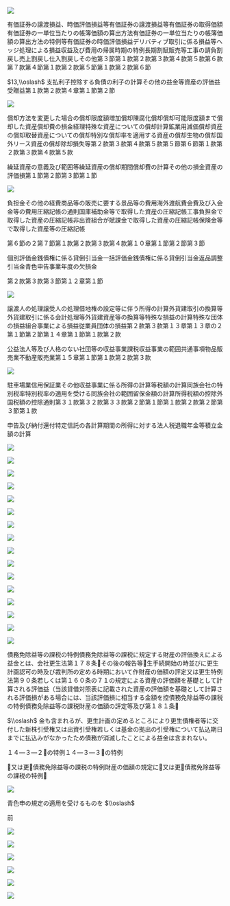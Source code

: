 ![](https://www.nta.go.jp/tmp/abe09ede-2d4f-4325-acfb-72bb4c097237/images/9ac1111d095cf3bd1f65e77e9bf6c41e2a387a06983026aa8704985981ba91f9.jpg)

有価証券の譲渡損益、時価評価損益等有価証券の譲渡損益等有価証券の取得価額有価証券の一単位当たりの帳簿価額の算出方法有価証券の一単位当たりの帳簿価額の算出方法の特例等有価証券の時価評価損益デリバティブ取引に係る損益等ヘッジ処理による損益収益及び費用の帰属時期の特例長期割賦販売等工事の請負割戻し売上割戻し仕入割戻しその他第３節第１款第２款第３款第４款第５款第６款第７款第４節第１款第２款第５節第１款第２款第６節

$13,\\oslash$ 支払利子控除する負債の利子の計算その他の益金等資産の評価益受贈益第１款第２款第４章第１節第２節

![](https://www.nta.go.jp/tmp/abe09ede-2d4f-4325-acfb-72bb4c097237/images/1aa954b6256033c52e19d830803e90b959f5044582377a808722ec5f59f6d209.jpg)

償却方法を変更した場合の償却限度額増加償却陳腐化償却償却可能限度額まで償却した資産償却費の損金経理特殊な資産についての償却計算鉱業用減価償却資産の償却取替資産についての償却特別な償却率を適用する資産の償却生物の償却国外リース資産の償却除却損失等第２款第３款第４款第５款第５節第６節第１款第２款第３款第４款第５款

繰延資産の意義及び範囲等繰延資産の償却期間償却費の計算その他の損金資産の評価損第１節第２節第３節第１節

![](https://www.nta.go.jp/tmp/abe09ede-2d4f-4325-acfb-72bb4c097237/images/4e5ede48fa4e760981aeb95678789bb96e0ce1862dd63d8c3dd221fc191faf4d.jpg)

負担金その他の経費商品等の販売に要する景品等の費用海外渡航費会費及び入会金等の費用圧縮記帳の通則国庫補助金等で取得した資産の圧縮記帳工事負担金で取得した資産の圧縮記帳非出資組合が賦課金で取得した資産の圧縮記帳保険金等で取得した資産等の圧縮記帳

第６節の２第７節第１款第２款第３款第４款第１０章第１節第２節第３節

個別評価金銭債権に係る貸倒引当金一括評価金銭債権に係る貸倒引当金返品調整引当金青色申告事業年度の欠損金

第２款第３款第３節第１２章第１節

![](https://www.nta.go.jp/tmp/abe09ede-2d4f-4325-acfb-72bb4c097237/images/f282276f6f598e73d7a9d389165136515e4c830be05cbb6b7fa128ff96cebd43.jpg)

譲渡人の処理譲受人の処理借地権の設定等に伴う所得の計算外貨建取引の換算等外貨建取引に係る会計処理等外貨建資産等の換算等特殊な損益の計算特殊な団体の損益組合事業による損益従業員団体の損益第２款第３款第１３章第１３章の２第１節第２節第１４章第１節第１款第２款

公益法人等及び人格のない社団等の収益事業課税収益事業の範囲共通事項物品販売業不動産販売業第１５章第１節第１款第２款第３款

![](https://www.nta.go.jp/tmp/abe09ede-2d4f-4325-acfb-72bb4c097237/images/0f574dc66af9f92089a3fac85fae17ff10d54ccb72047e5783e6a143bae72370.jpg)

駐車場業信用保証業その他収益事業に係る所得の計算等税額の計算同族会社の特別税率特別税率の適用を受ける同族会社の範囲留保金額の計算所得税額の控除外国税額の控除通則第３１款第３２款第３３款第２節第１節第１款第２款第２節第３節第１款

申告及び納付還付特定信託の各計算期間の所得に対する法人税退職年金等積立金額の計算

![](https://www.nta.go.jp/tmp/abe09ede-2d4f-4325-acfb-72bb4c097237/images/2255f162d656500bda1df0179c7abaa63402b38d3161d6fa710f32fc54204df2.jpg)

![](https://www.nta.go.jp/tmp/abe09ede-2d4f-4325-acfb-72bb4c097237/images/f9db30eea98ba09b3f0e166d2710db2f1db23adb12d778607d8696e77a048501.jpg)

![](https://www.nta.go.jp/tmp/abe09ede-2d4f-4325-acfb-72bb4c097237/images/26496b34eafe1267d37527a3005dc5a7811df9310ec0ee063a23dce530353164.jpg)

![](https://www.nta.go.jp/tmp/abe09ede-2d4f-4325-acfb-72bb4c097237/images/d2e8d6240372e68bfc9e95ea77dbcd610da5aca44c880e0c3e98540cc46d9414.jpg)

![](https://www.nta.go.jp/tmp/abe09ede-2d4f-4325-acfb-72bb4c097237/images/4132c218796bd75161224e66ab5e95dc8224ab80d65bf1231b1fe4a7d917f6f3.jpg)

![](https://www.nta.go.jp/tmp/abe09ede-2d4f-4325-acfb-72bb4c097237/images/1e82affc610cb5ae7ad405652e6c14db1484d0dc3756e457618b49fe374ef78b.jpg)

![](https://www.nta.go.jp/tmp/abe09ede-2d4f-4325-acfb-72bb4c097237/images/a93dad3e65e77dca294237be74f54527de5872f3f9039de4acd8efb9638e8acb.jpg)

![](https://www.nta.go.jp/tmp/abe09ede-2d4f-4325-acfb-72bb4c097237/images/dc2871fe0bf278f8b78e998b85ef22852d3269117497b4b0871fc075a99c720b.jpg)

![](https://www.nta.go.jp/tmp/abe09ede-2d4f-4325-acfb-72bb4c097237/images/8463d6574fc627b332bad8224222c7c1c8af6035d8bda10d69c7ab658ca8a9e0.jpg)

![](https://www.nta.go.jp/tmp/abe09ede-2d4f-4325-acfb-72bb4c097237/images/2531c46109def32400a050c6f631d635f2c19a2117ef795d66e997af9f7a301d.jpg)

![](https://www.nta.go.jp/tmp/abe09ede-2d4f-4325-acfb-72bb4c097237/images/f200463df19be92575be736d11d95acdb45cf9dafdbf580e4eef2e1b49230000.jpg)

![](https://www.nta.go.jp/tmp/abe09ede-2d4f-4325-acfb-72bb4c097237/images/086853bbdbe371dd052756082a56d7a4eba03a407505adf468a1faf5a0b021e2.jpg)

![](https://www.nta.go.jp/tmp/abe09ede-2d4f-4325-acfb-72bb4c097237/images/524283e22fa490c4c42a71f137c5149371ff2d55fe03c20c2f818fbf667cdf94.jpg)

![](https://www.nta.go.jp/tmp/abe09ede-2d4f-4325-acfb-72bb4c097237/images/f41d677e9c53ea1c528b752e3c87254fa72936280aec32eb0bb22a1032afb4f3.jpg)

![](https://www.nta.go.jp/tmp/abe09ede-2d4f-4325-acfb-72bb4c097237/images/245c1f86ae30ecbe11fe77be57e2d4b2a1b223118721e8113bf2eb610391ea84.jpg)

![](https://www.nta.go.jp/tmp/abe09ede-2d4f-4325-acfb-72bb4c097237/images/210050e8e493b8398496ec10e31943919a2b90f13dd9a252b08c24ebb7507a8e.jpg)

債務免除益等の課税の特例債務免除益等の課税に規定する財産の評価換えによる益金とは、会社更生法第１７８条その後の報告等生手続開始の時並びに更生計画認可の時及び裁判所の定める時期において作財産の価額の評定又は更生特例法第９０条若しくは第１６０条の７１の規定による資産の評価額を基礎として計算される評価益（当該貸借対照表に記載された資産の評価額を基礎として計算される評価損がある場合には、当該評価損に相当する金額を控債務免除益等の課税の特例債務免除益等の課税財産の価額の評定等及び第１８１条

$\\oslash$ 金も含まれるが、更生計画の定めるところにより更生債権者等に交付した新株引受権又は出資引受権若しくは基金の拠出の引受権について払込期日までに払込みがなかったため債務が消滅したことによる益金は含まれない。

１４―３―２の特例１４―３―３の特例

又は更債務免除益等の課税の特例財産の価額の規定に又は更債務免除益等の課税の特例

![](https://www.nta.go.jp/tmp/abe09ede-2d4f-4325-acfb-72bb4c097237/images/947c65e6d74a90a475994c24eca543a3953035a81927c598efa3e0e619a7db70.jpg)

青色申の規定の適用を受けるものを $\\oslash$

前

![](https://www.nta.go.jp/tmp/abe09ede-2d4f-4325-acfb-72bb4c097237/images/c07c4e3d2900c347fcfba5695bca45d66499dfb7af7a30325fb24a9910267742.jpg)

![](https://www.nta.go.jp/tmp/abe09ede-2d4f-4325-acfb-72bb4c097237/images/e03292b010870658e43acbc256461ee6e768e3c76c78a24c9db163a29d0d1aa9.jpg)

![](https://www.nta.go.jp/tmp/abe09ede-2d4f-4325-acfb-72bb4c097237/images/b25cee121c427eb7ad2535634a4ced083083cd9897fd73a636c485ec4176ba38.jpg)

![](https://www.nta.go.jp/tmp/abe09ede-2d4f-4325-acfb-72bb4c097237/images/882e912c4315f11f95aa4ef35d048ecd877ec1d7820affcc3cd0cde9a03ae0a7.jpg)

![](https://www.nta.go.jp/tmp/abe09ede-2d4f-4325-acfb-72bb4c097237/images/89d7cb021422b30ca293542c80a4c061c85ee8ca75fd5cdac3aa0fe079ff2870.jpg)

![](https://www.nta.go.jp/tmp/abe09ede-2d4f-4325-acfb-72bb4c097237/images/00048986637729bef7dc4830c3a827d1cd82586f67a99bcbe9df65ff87e7d853.jpg)